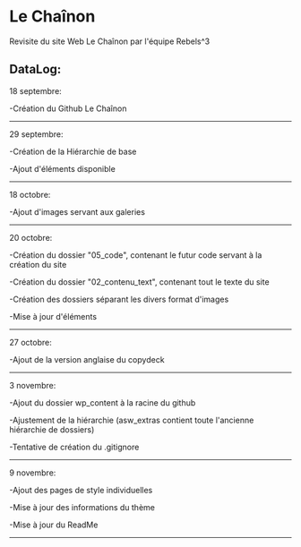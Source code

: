 # Le Chaînon
Revisite du site Web Le Chaînon par l'équipe Rebels^3


DataLog:
----------------------------------------------------

18 septembre: 

-Création du Github Le Chaînon

----------------------------------------------------

29 septembre: 

-Création de la Hiérarchie de base

-Ajout d'éléments disponible

----------------------------------------------------

18 octobre: 

-Ajout d'images servant aux galeries

----------------------------------------------------

20 octobre: 

-Création du dossier "05_code", contenant le futur code servant à la création du site

-Création du dossier "02_contenu_text", contenant tout le texte du site

-Création des dossiers séparant les divers format d'images

-Mise à jour d'éléments

----------------------------------------------------

27 octobre:

-Ajout de la version anglaise du copydeck

---

3 novembre:

-Ajout du dossier wp_content à la racine du github

-Ajustement de la hiérarchie (asw_extras contient toute l'ancienne hiérarchie de dossiers)

-Tentative de création du .gitignore

---

9 novembre:

-Ajout des pages de style individuelles

-Mise à jour des informations du thème

-Mise à jour du ReadMe

---
